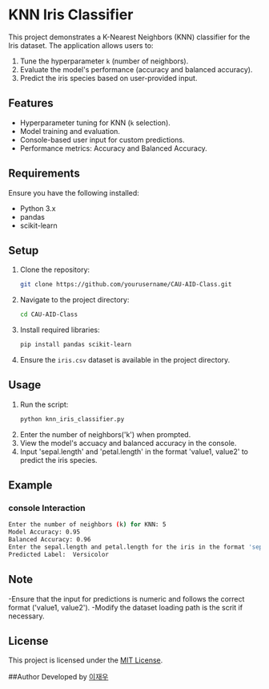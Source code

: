
# KNN Iris Classifier

This project demonstrates a K-Nearest Neighbors (KNN) classifier for the Iris dataset. The application allows users to:
1. Tune the hyperparameter `k` (number of neighbors).
2. Evaluate the model's performance (accuracy and balanced accuracy).
3. Predict the iris species based on user-provided input.

## Features
- Hyperparameter tuning for KNN (`k` selection).
- Model training and evaluation.
- Console-based user input for custom predictions.
- Performance metrics: Accuracy and Balanced Accuracy.

## Requirements
Ensure you have the following installed:
- Python 3.x
- pandas
- scikit-learn

## Setup
1. Clone the repository:
   ```bash
   git clone https://github.com/yourusername/CAU-AID-Class.git
   ```
2. Navigate to the project directory:
   ```bash
   cd CAU-AID-Class
   ```
3. Install required libraries:
   ```bash
   pip install pandas scikit-learn
   ```
4. Ensure the `iris.csv` dataset is available in the project directory.

## Usage
1. Run the script:
   ```bash
   python knn_iris_classifier.py
   ```
3. Enter the number of neighbors('k') when prompted.
4. View the model's accuacy and balanced accuracy in the console.
5. Input 'sepal.length' and 'petal.length' in the format 'value1, value2' to predict the iris species.

## Example
### console Interaction
```bash
Enter the number of neighbors (k) for KNN: 5
Model Accuracy: 0.95
Balanced Accuracy: 0.96
Enter the sepal.length and petal.length for the iris in the format 'sepal_length,petal_length': 1.6,4
Predicted Label:  Versicolor
```

## Note
-Ensure that the input for predictions is numeric and follows the correct format ('value1, value2').
-Modify the dataset loading path is the scrit if necessary.

## License
This project is licensed under the [MIT License]().

##Author
Developed by [이재우](jeawoo77668@gmail.com)

